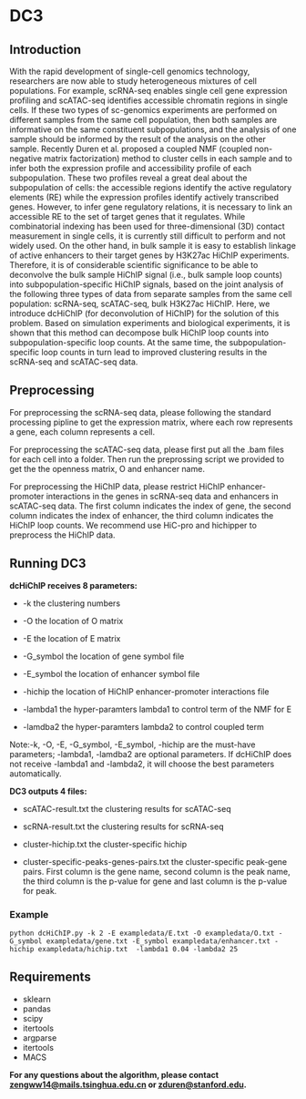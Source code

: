 # DC3

## Introduction
With the rapid development of single-cell genomics technology, researchers are now able to study heterogeneous mixtures of cell populations. 
For example, scRNA-seq enables single cell gene expression profiling and scATAC-seq identifies accessible chromatin regions in single cells. 
If these two types of sc-genomics experiments are performed on different samples from the same cell population, then both samples are informative on the same constituent subpopulations, and the analysis of one sample should be informed by the result of the analysis on the other sample. 
Recently Duren et al. proposed a coupled NMF (coupled non-negative matrix factorization) method to cluster cells in each sample and to infer both the expression profile and accessibility profile of each subpopulation. 
These two profiles reveal a great deal about the subpopulation of cells: the accessible regions identify the active regulatory elements (RE) while the expression profiles identify actively transcribed genes. 
However, to infer gene regulatory relations, it is necessary to link an accessible RE to the set of target genes that it regulates. 
While combinatorial indexing has been used for three-dimensional (3D) contact measurement in single cells, it is currently still difficult to perform and not widely used. 
On the other hand, in bulk sample it is easy to establish linkage of active enhancers to their target genes by H3K27ac HiChIP experiments. 
Therefore, it is of considerable scientific significance to be able to deconvolve the bulk sample HiChIP signal (i.e., bulk sample loop counts) into subpopulation-specific HiChIP signals, based on the joint analysis of the following three types of data from separate samples from the same cell population: scRNA-seq, scATAC-seq, bulk H3K27ac HiChIP. 
Here, we introduce dcHiChIP (for deconvolution of HiChIP) for the solution of this problem. 
Based on simulation experiments and biological experiments, it is shown that this method can decompose bulk HiChIP loop counts into subpopulation-specific loop counts. At the same time, the subpopulation-specific loop counts in turn lead to improved clustering results in the scRNA-seq and scATAC-seq data.

## Preprocessing
For preprocessing the scRNA-seq data, please following the standard processing pipline to get the expression matrix, where each row represents a gene, each column represents a cell.

For preprocessing the scATAC-seq data, please first put all the .bam files for each cell into a folder. Then run the preprossing script we provided to get the the openness matrix, O and enhancer name. 

For preprocessing the HiChIP data, please restrict HiChIP enhancer-promoter interactions in the genes in scRNA-seq data and enhancers in scATAC-seq data. The first column indicates the index of gene, the second column indicates the index of enhancer, the third column indicates the HiChIP loop counts. We recommend use HiC-pro and hichipper to preprocess the HiChIP data. 


## Running DC3
**dcHiChIP receives 8 parameters:**

* -k         the clustering numbers

* -O         the location of O matrix

* -E         the location of E matrix

* -G_symbol  the location of gene symbol file

* -E_symbol  the location of enhancer symbol file

* -hichip    the location of HiChIP enhancer-promoter interactions file 

* -lambda1   the hyper-paramters lambda1 to control term of the NMF for E 

* -lamdba2   the hyper-paramters lambda2 to control coupled term

Note:-k, -O, -E, -G_symbol, -E_symbol, -hichip are the must-have parameters; 
-lambda1, -lamdba2 are optional parameters. If dcHiChIP does not receive -lambda1 and -lambda2, it will choose the best parameters automatically.

**DC3 outputs 4 files:**

* scATAC-result.txt                       the clustering results for scATAC-seq

* scRNA-result.txt                        the clustering results for scRNA-seq

* cluster-hichip.txt                      the cluster-specific hichip

* cluster-specific-peaks-genes-pairs.txt  the cluster-specific peak-gene pairs. First column is the gene name, second column is the peak name, the third column is the p-value for gene and last column is the p-value for peak. 



### Example

```
python dcHiChIP.py -k 2 -E exampledata/E.txt -O exampledata/O.txt -G_symbol exampledata/gene.txt -E_symbol exampledata/enhancer.txt -hichip exampledata/hichip.txt  -lambda1 0.04 -lambda2 25

```


## Requirements
* sklearn
* pandas
* scipy
* itertools
* argparse 
* itertools
* MACS



**For any questions about the algorithm, please contact <zengww14@mails.tsinghua.edu.cn> or <zduren@stanford.edu>.**
